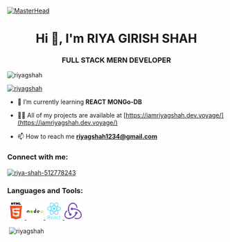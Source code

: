 
[![MasterHead](https://camo.githubusercontent.com/ba9f3bd30647e352a3f5e1e45eb45c6ec7bad6155cd16aaedf4a426738da0ca5/68747470733a2f2f696e646f616e616c79746963612e636f6d2f7374617469632f696d616765732f62616e6e6572722e676966)](https://rishavchanda.io)
<h1 align="center">Hi 👋, I'm RIYA GIRISH SHAH</h1>
<h3 align="center">FULL STACK MERN DEVELOPER</h3>

<p align="left"> <img src="https://komarev.com/ghpvc/?username=riyagshah&label=Profile%20views&color=0e75b6&style=flat" alt="riyagshah" /> </p>

<p align="left"> <a href="https://github.com/ryo-ma/github-profile-trophy"><img src="https://github-profile-trophy.vercel.app/?username=riyagshah" alt="riyagshah" /></a> </p>

- 🌱 I’m currently learning **REACT MONGo-DB**

- 👨‍💻 All of my projects are available at [https://iamriyagshah.dev.voyage/](https://iamriyagshah.dev.voyage/)

- 📫 How to reach me **riyagshah1234@gmail.com**

<h3 align="left">Connect with me:</h3>
<p align="left">
<a href="https://linkedin.com/in/riya-shah-512778243" target="blank"><img align="center" src="https://raw.githubusercontent.com/rahuldkjain/github-profile-readme-generator/master/src/images/icons/Social/linked-in-alt.svg" alt="riya-shah-512778243" height="30" width="40" /></a>
</p>

<h3 align="left">Languages and Tools:</h3>
<p align="left"> <a href="https://www.w3.org/html/" target="_blank" rel="noreferrer"> <img src="https://raw.githubusercontent.com/devicons/devicon/master/icons/html5/html5-original-wordmark.svg" alt="html5" width="40" height="40"/> </a> <a href="https://nodejs.org" target="_blank" rel="noreferrer"> <img src="https://raw.githubusercontent.com/devicons/devicon/master/icons/nodejs/nodejs-original-wordmark.svg" alt="nodejs" width="40" height="40"/> </a> <a href="https://reactjs.org/" target="_blank" rel="noreferrer"> <img src="https://raw.githubusercontent.com/devicons/devicon/master/icons/react/react-original-wordmark.svg" alt="react" width="40" height="40"/> </a> <a href="https://redux.js.org" target="_blank" rel="noreferrer"> <img src="https://raw.githubusercontent.com/devicons/devicon/master/icons/redux/redux-original.svg" alt="redux" width="40" height="40"/> </a> </p>

<p>&nbsp;<img align="center" src="https://github-readme-stats.vercel.app/api?username=riyagshah&show_icons=true&locale=en" alt="riyagshah" /></p>
